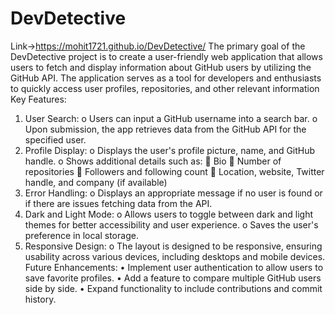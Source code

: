 # DevDetective
Link->https://mohit1721.github.io/DevDetective/
The primary goal of the DevDetective project is to create a user-friendly web application that allows users to fetch and display information about GitHub users by utilizing the GitHub API. The application serves as a tool for developers and enthusiasts to quickly access user profiles, repositories, and other relevant information
Key Features:
1.	User Search:
o	Users can input a GitHub username into a search bar.
o	Upon submission, the app retrieves data from the GitHub API for the specified user.
2.	Profile Display:
o	Displays the user's profile picture, name, and GitHub handle.
o	Shows additional details such as:
	Bio
	Number of repositories
	Followers and following count
	Location, website, Twitter handle, and company (if available)
3.	Error Handling:
o	Displays an appropriate message if no user is found or if there are issues fetching data from the API.
4.	Dark and Light Mode:
o	Allows users to toggle between dark and light themes for better accessibility and user experience.
o	Saves the user's preference in local storage.
5.	Responsive Design:
o	The layout is designed to be responsive, ensuring usability across various devices, including desktops and mobile devices.
Future Enhancements:
•	Implement user authentication to allow users to save favorite profiles.
•	Add a feature to compare multiple GitHub users side by side.
•	Expand functionality to include contributions and commit history.
